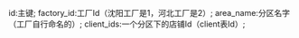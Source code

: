 <!-- 分拣分区 -->

id:主键;
factory_id:工厂Id（沈阳工厂是1，河北工厂是2）;
area_name:分区名字（工厂自行命名的）;
client_ids:一个分区下的店铺Id（client表Id）;



